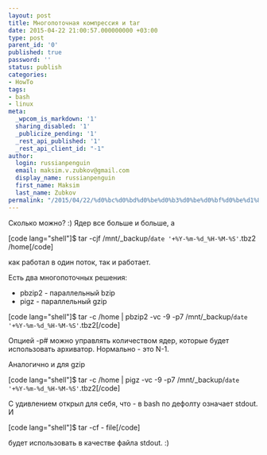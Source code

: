 ```yaml
---
layout: post
title: Многопоточная компрессия и tar
date: 2015-04-22 21:00:57.000000000 +03:00
type: post
parent_id: '0'
published: true
password: ''
status: publish
categories:
- HowTo
tags:
- bash
- linux
meta:
  _wpcom_is_markdown: '1'
  sharing_disabled: '1'
  _publicize_pending: '1'
  _rest_api_published: '1'
  _rest_api_client_id: "-1"
author:
  login: russianpenguin
  email: maksim.v.zubkov@gmail.com
  display_name: russianpenguin
  first_name: Maksim
  last_name: Zubkov
permalink: "/2015/04/22/%d0%bc%d0%bd%d0%be%d0%b3%d0%be%d0%bf%d0%be%d1%82%d0%be%d1%87%d0%bd%d0%b0%d1%8f-%d0%ba%d0%be%d0%bc%d0%bf%d1%80%d0%b5%d1%81%d1%81%d0%b8%d1%8f-%d0%b8-tar/"
---
```

Сколько можно? :) Ядер все больше и больше, а

[code lang="shell"]$ tar -cjf /mnt/\_backup/`date '+%Y-%m-%d_%H-%M-%S'`.tbz2 /home[/code]

как работал в один поток, так и работает.

Есть два многопоточных решения:

- pbzip2 - параллельный bzip
- pigz - параллельный gzip

[code lang="shell"]$ tar -c /home | pbzip2 -vc -9 -p7 /mnt/\_backup/`date '+%Y-%m-%d_%H-%M-%S'`.tbz2[/code]

Опцией -p# можно управлять количеством ядер, которые будет использовать архиватор. Нормально - это N-1.

Аналогично и для gzip

[code lang="shell"]$ tar -c /home | pigz -vc -9 -p7 /mnt/\_backup/`date '+%Y-%m-%d_%H-%M-%S'`.tbz2[/code]

С удивлением открыл для себя, что - в bash по дефолту означает stdout. И

[code lang="shell"]$ tar -cf - file[/code]

будет использовать в качестве файла stdout. :)

